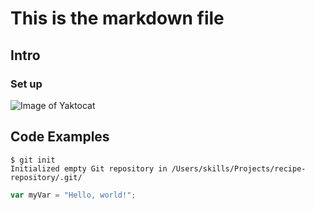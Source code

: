 # This is the markdown file

## Intro

### Set up

![Image of Yaktocat](https://octodex.github.com/images/yaktocat.png)

## Code Examples


```
$ git init
Initialized empty Git repository in /Users/skills/Projects/recipe-repository/.git/
```

``` javascript
var myVar = "Hello, world!";
```

